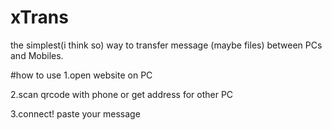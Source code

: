 # xTrans
the simplest(i think so) way to transfer message (maybe files) between PCs and Mobiles. 

#how to use
1.open website on PC

2.scan qrcode with phone or get address for other PC

3.connect! paste your message
